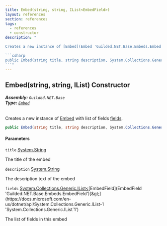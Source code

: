 ```yaml
---
title: Embed(string, string, IList<EmbedField>)
layout: references
section: references
tags:
  - references
  - constructor
description: "

Creates a new instance of [Embed](Embed 'Guilded.NET.Base.Embeds.Embed') with list of fields [fields](Embed.Embed(string,string,IList_EmbedField_)#Guilded.NET.Base.Embeds.Embed.Embed(string,string,System.Collections.Generic.IList_Guilded.NET.Base.Embeds.EmbedField_).fields 'Guilded.NET.Base.Embeds.Embed.Embed(string, string, System.Collections.Generic.IList<Guilded.NET.Base.Embeds.EmbedField>).fields').

```csharp
public Embed(string title, string description, System.Collections.Generic.IList<Guilded.NET.Base.Embeds.EmbedField> fields);
```"
---
```


## Embed(string, string, IList<EmbedField>) Constructor
###### **Assembly:** `Guilded.NET.Base`<br/>**Type:** [`Embed`](Embed 'Guilded.NET.Base.Embeds.Embed')

Creates a new instance of [Embed](Embed 'Guilded.NET.Base.Embeds.Embed') with list of fields [fields](Embed.Embed(string,string,IList_EmbedField_)#Guilded.NET.Base.Embeds.Embed.Embed(string,string,System.Collections.Generic.IList_Guilded.NET.Base.Embeds.EmbedField_).fields 'Guilded.NET.Base.Embeds.Embed.Embed(string, string, System.Collections.Generic.IList<Guilded.NET.Base.Embeds.EmbedField>).fields').

```csharp
public Embed(string title, string description, System.Collections.Generic.IList<Guilded.NET.Base.Embeds.EmbedField> fields);
```
#### Parameters

<a name='Guilded.NET.Base.Embeds.Embed.Embed(string,string,System.Collections.Generic.IList_Guilded.NET.Base.Embeds.EmbedField_).title'></a>

`title` [System.String](https://docs.microsoft.com/en-us/dotnet/api/System.String 'System.String')

The title of the embed

<a name='Guilded.NET.Base.Embeds.Embed.Embed(string,string,System.Collections.Generic.IList_Guilded.NET.Base.Embeds.EmbedField_).description'></a>

`description` [System.String](https://docs.microsoft.com/en-us/dotnet/api/System.String 'System.String')

The description text of the embed

<a name='Guilded.NET.Base.Embeds.Embed.Embed(string,string,System.Collections.Generic.IList_Guilded.NET.Base.Embeds.EmbedField_).fields'></a>

`fields` [System.Collections.Generic.IList&lt;](https://docs.microsoft.com/en-us/dotnet/api/System.Collections.Generic.IList-1 'System.Collections.Generic.IList`1')[EmbedField](EmbedField 'Guilded.NET.Base.Embeds.EmbedField')[&gt;](https://docs.microsoft.com/en-us/dotnet/api/System.Collections.Generic.IList-1 'System.Collections.Generic.IList`1')

The list of fields in this embed